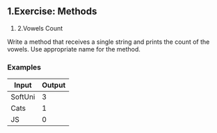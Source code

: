 ﻿## 1.Exercise: Methods



1. 2.Vowels Count

Write a method that receives a single string and prints the count of the vowels. Use appropriate name for the method.

### Examples

| **Input** | **Output** |
| --- | --- |
| SoftUni | 3 |
| Cats | 1 |
| JS | 0 |

